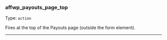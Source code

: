 ### affwp_payouts_page_top

Type: `action`

Fires at the top of the Payouts page (outside the form element).

----

